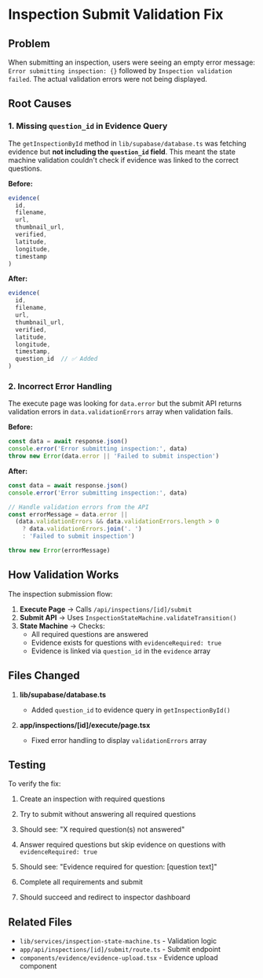 # Inspection Submit Validation Fix

## Problem
When submitting an inspection, users were seeing an empty error message: `Error submitting inspection: {}` followed by `Inspection validation failed`. The actual validation errors were not being displayed.

## Root Causes

### 1. Missing `question_id` in Evidence Query
The `getInspectionById` method in `lib/supabase/database.ts` was fetching evidence but **not including the `question_id` field**. This meant the state machine validation couldn't check if evidence was linked to the correct questions.

**Before:**
```typescript
evidence(
  id,
  filename,
  url,
  thumbnail_url,
  verified,
  latitude,
  longitude,
  timestamp
)
```

**After:**
```typescript
evidence(
  id,
  filename,
  url,
  thumbnail_url,
  verified,
  latitude,
  longitude,
  timestamp,
  question_id  // ✅ Added
)
```

### 2. Incorrect Error Handling
The execute page was looking for `data.error` but the submit API returns validation errors in `data.validationErrors` array when validation fails.

**Before:**
```typescript
const data = await response.json()
console.error('Error submitting inspection:', data)
throw new Error(data.error || 'Failed to submit inspection')
```

**After:**
```typescript
const data = await response.json()
console.error('Error submitting inspection:', data)

// Handle validation errors from the API
const errorMessage = data.error || 
  (data.validationErrors && data.validationErrors.length > 0 
    ? data.validationErrors.join('. ') 
    : 'Failed to submit inspection')

throw new Error(errorMessage)
```

## How Validation Works

The inspection submission flow:

1. **Execute Page** → Calls `/api/inspections/[id]/submit`
2. **Submit API** → Uses `InspectionStateMachine.validateTransition()`
3. **State Machine** → Checks:
   - All required questions are answered
   - Evidence exists for questions with `evidenceRequired: true`
   - Evidence is linked via `question_id` in the `evidence` array

## Files Changed

1. **lib/supabase/database.ts**
   - Added `question_id` to evidence query in `getInspectionById()`

2. **app/inspections/[id]/execute/page.tsx**
   - Fixed error handling to display `validationErrors` array

## Testing

To verify the fix:

1. Create an inspection with required questions
2. Try to submit without answering all required questions
3. Should see: "X required question(s) not answered"

4. Answer required questions but skip evidence on questions with `evidenceRequired: true`
5. Should see: "Evidence required for question: [question text]"

6. Complete all requirements and submit
7. Should succeed and redirect to inspector dashboard

## Related Files

- `lib/services/inspection-state-machine.ts` - Validation logic
- `app/api/inspections/[id]/submit/route.ts` - Submit endpoint
- `components/evidence/evidence-upload.tsx` - Evidence upload component
